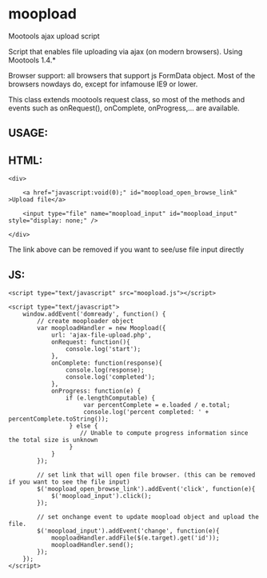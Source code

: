 moopload
========

Mootools ajax upload script

Script that enables file uploading via ajax (on modern browsers).
Using Mootools 1.4.*




Browser support: all browsers that support js FormData object.
Most of the browsers nowdays do, except for infamouse IE9 or lower.



This class extends mootools request class, so most of the methods and events such as onRequest(), onComplete, onProgress,... are available.


USAGE:
------



HTML:
-----

    <div>
    
        <a href="javascript:void(0);" id="moopload_open_browse_link" >Upload file</a>
    
        <input type="file" name="moopload_input" id="moopload_input" style="display: none;" />
        
    </div>


The link above can be removed if you want to see/use file input directly


JS:
---

    <script type="text/javascript" src="moopload.js"></script>

    <script type="text/javascript">
        window.addEvent('domready', function() {
            // create mooploader object
            var mooploadHandler = new Moopload({
                url: 'ajax-file-upload.php',
                onRequest: function(){
                    console.log('start');
                },
                onComplete: function(response){
                    console.log(response);
                    console.log('completed');
                },
                onProgress: function(e) {
                    if (e.lengthComputable) {
                         var percentComplete = e.loaded / e.total;
                         console.log('percent completed: ' + percentComplete.toString());
                     } else {
                        // Unable to compute progress information since the total size is unknown
                     }
                }
            });
    
            // set link that will open file browser. (this can be removed if you want to see the file input)
            $('moopload_open_browse_link').addEvent('click', function(e){
                $('moopload_input').click();
            });
    
            // set onchange event to update moopload object and upload the file.
            $('moopload_input').addEvent('change', function(e){
                mooploadHandler.addFile($(e.target).get('id'));
                mooploadHandler.send();
            });
        });
    </script>

